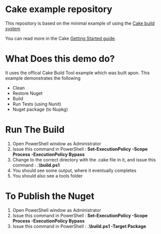 # Cake example repository

This repository is based on the minimal example of using the [Cake build system](https://cakebuild.net)

You can read more in the Cake [Getting Started guide](https://cakebuild.net/docs/tutorials/getting-started).

# What Does this demo do?
It uses the offical Cake Build Tool example which was built apon. This example demonstrates the following
- Clean
- Restore Nuget
- Build
- Run Tests (using Nunit)
- Nuget package (to Nupkg)


# Run The Build
1. Open PowerShell window as Administrator
2. Issue this command in PowerShell : **Set-ExecutionPolicy -Scope Process -ExecutionPolicy Bypass**
3. Change to the correct directory with the .cake file in it, and issue this command : **.\build.ps1**
4. You should see some output, where it eventually completes
5. You should also see a tools folder


# To Publish the Nuget
1. Open PowerShell window as Administrator
2. Issue this command in PowerShell : **Set-ExecutionPolicy -Scope Process -ExecutionPolicy Bypass**
3. Issue this command in PowerShell : **.\build.ps1 -Target Package**



